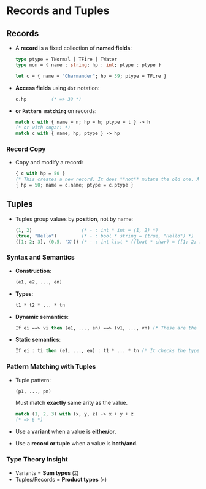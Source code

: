 # Records and Tuples
## Records

- A **record** is a fixed collection of **named fields**:

  ```ocaml
  type ptype = TNormal | TFire | TWater
  type mon = { name : string; hp : int; ptype : ptype }

  let c = { name = "Charmander"; hp = 39; ptype = TFire }
  ```

- **Access fields** using `dot` notation:

  ```ocaml
  c.hp         (* => 39 *)
  ```

- **or `Pattern matching`** on records:
  ```ocaml
  match c with { name = n; hp = h; ptype = t } -> h
  (* or with sugar: *)
  match c with { name; hp; ptype } -> hp
  ```
### Record Copy

- Copy and modify a record:
  ```ocaml
  { c with hp = 50 }
  (* This creates a new record. It does **not** mutate the old one. Also same as *)
  { hp = 50; name = c.name; ptype = c.ptype }
  ```

## Tuples
- Tuples group values by **position**, not by name:
  ```ocaml
  (1, 2)                  (* - : int * int = (1, 2) *)
  (true, "Hello")         (* - : bool * string = (true, "Hello") *)
  ([1; 2; 3], (0.5, 'X')) (* - : int list * (float * char) = ([1; 2; 3], (0.5, 'X')) *)
  ```

### Syntax and Semantics
- **Construction**:

  ```ocaml
  (e1, e2, ..., en)
  ```

- **Types**:

  ```ocaml
  t1 * t2 * ... * tn
  ```

- **Dynamic semantics**:

  ```ocaml
  If ei ==> vi then (e1, ..., en) ==> (v1, ..., vn) (* These are the values, in running we don't need the type inference as it was checked during static *)
  ```

- **Static semantics**:

  ```ocaml
  If ei : ti then (e1, ..., en) : t1 * ... * tn (* It checks the types before runtime. *)
  ```

### Pattern Matching with Tuples

- Tuple pattern:
  ```ocaml
  (p1, ..., pn)
  ```
  Must match **exactly** same arity as the value.
  ```ocaml
  match (1, 2, 3) with (x, y, z) -> x + y + z
  (* => 6 *)
  ```

- Use a **variant** when a value is **either/or**.
- Use a **record or tuple** when a value is **both/and**.

### Type Theory Insight

- Variants = **Sum types** (`Σ`)
- Tuples/Records = **Product types** (`×`)
